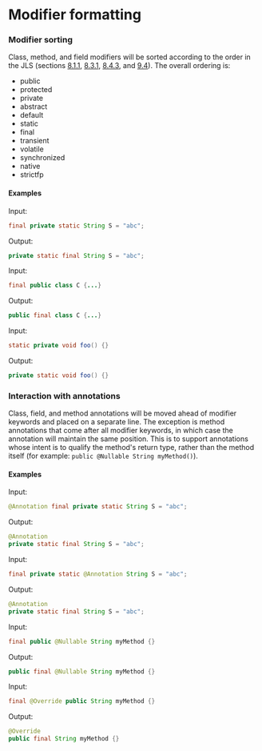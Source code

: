 # Modifier formatting

### Modifier sorting

Class, method, and field modifiers will be sorted according to the order in the
JLS (sections [8.1.1](https://docs.oracle.com/javase/specs/jls/se11/html/jls-8.html#jls-8.1.1),
[8.3.1](https://docs.oracle.com/javase/specs/jls/se11/html/jls-8.html#jls-8.3.1),
[8.4.3](https://docs.oracle.com/javase/specs/jls/se11/html/jls-8.html#jls-8.4.3),
and [9.4](https://docs.oracle.com/javase/specs/jls/se11/html/jls-9.html#jls-9.4)).
The overall ordering is:

- public
- protected
- private
- abstract
- default
- static
- final
- transient
- volatile
- synchronized
- native
- strictfp

#### Examples

Input:

```java
final private static String S = "abc";
```

Output:

```java
private static final String S = "abc";
```

Input:

```java
final public class C {...}
```

Output:

```java
public final class C {...}
```

Input:

```java
static private void foo() {}
```

Output:

```java
private static void foo() {}
```

### Interaction with annotations

Class, field, and method annotations will be moved ahead of modifier keywords
and placed on a separate line. The exception is method annotations that come
after all modifier keywords, in which case the annotation will maintain the
same position. This is to support annotations whose intent is to qualify the
method's return type, rather than the method itself (for example: `public @Nullable String myMethod()`).

#### Examples

Input:

```java
@Annotation final private static String S = "abc";
```

Output:

```java
@Annotation
private static final String S = "abc";
```

Input:

```java
final private static @Annotation String S = "abc";
```

Output:

```java
@Annotation
private static final String S = "abc";
```

Input:

```java
final public @Nullable String myMethod {}
```

Output:

```java
public final @Nullable String myMethod {}
```

Input:

```java
final @Override public String myMethod {}
```

Output:

```java
@Override
public final String myMethod {}
```
